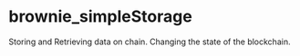 # brownie_simpleStorage
Storing and Retrieving data on chain. Changing the state of the blockchain. 
